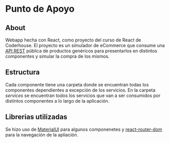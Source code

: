 # Punto de Apoyo

## About

Webapp hecha con React, como proyecto del curso de React de Coderhouse.
El proyecto es un simulador de eCommerce que consume una [API REST](https://fakestoreapi.com/) pública de productos genéricos para presentarlos en distintos componentes y simular la compra de los mismos.

## Estructura

Cada componente tiene una carpeta donde se encuentran todas los componentes dependientes a excepción de los servicios.
En la carpeta _services_ se encuentran todos los servicios que van a ser consumidos por distintos componentes a lo largo de la aplicación.

## Librerias utilizadas

Se hizo uso de [MaterialUI](https://mui.com/) para algunos componenetes y [react-router-dom](https://github.com/remix-run/react-router#readme) para la navegación de la apliación.
